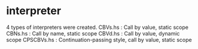 # interpreter

4 types of interpreters were created.
CBVs.hs : Call by value, static scope
CBNs.hs : Call by name, static scope
CBVd.hs : Call by value, dynamic scope
CPSCBVs.hs : Continuation-passing style, call by value, static scope
